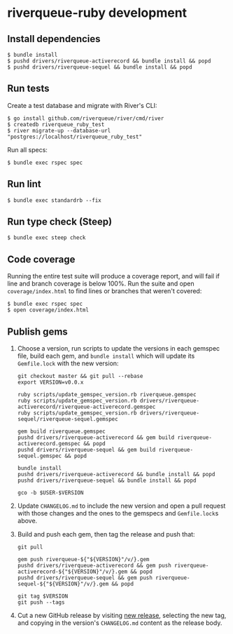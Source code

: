 # riverqueue-ruby development

## Install dependencies

```shell
$ bundle install
$ pushd drivers/riverqueue-activerecord && bundle install && popd
$ pushd drivers/riverqueue-sequel && bundle install && popd
```
## Run tests

Create a test database and migrate with River's CLI:

```shell
$ go install github.com/riverqueue/river/cmd/river
$ createdb riverqueue_ruby_test
$ river migrate-up --database-url "postgres://localhost/riverqueue_ruby_test"
```

Run all specs:

```shell
$ bundle exec rspec spec
```

## Run lint

```shell
$ bundle exec standardrb --fix
```

## Run type check (Steep)

```shell
$ bundle exec steep check
```

## Code coverage

Running the entire test suite will produce a coverage report, and will fail if line and branch coverage is below 100%. Run the suite and open `coverage/index.html` to find lines or branches that weren't covered:

```shell
$ bundle exec rspec spec
$ open coverage/index.html
```

## Publish gems

1. Choose a version, run scripts to update the versions in each gemspec file, build each gem, and `bundle install` which will update its `Gemfile.lock` with the new version:

    ```shell
    git checkout master && git pull --rebase
    export VERSION=v0.0.x

    ruby scripts/update_gemspec_version.rb riverqueue.gemspec
    ruby scripts/update_gemspec_version.rb drivers/riverqueue-activerecord/riverqueue-activerecord.gemspec
    ruby scripts/update_gemspec_version.rb drivers/riverqueue-sequel/riverqueue-sequel.gemspec

    gem build riverqueue.gemspec
    pushd drivers/riverqueue-activerecord && gem build riverqueue-activerecord.gemspec && popd
    pushd drivers/riverqueue-sequel && gem build riverqueue-sequel.gemspec && popd

    bundle install
    pushd drivers/riverqueue-activerecord && bundle install && popd
    pushd drivers/riverqueue-sequel && bundle install && popd

    gco -b $USER-$VERSION
    ```

2. Update `CHANGELOG.md` to include the new version and open a pull request with those changes and the ones to the gemspecs and `Gemfile.lock`s above.

3. Build and push each gem, then tag the release and push that:

    ```shell
    git pull

    gem push riverqueue-${"${VERSION}"/v/}.gem
    pushd drivers/riverqueue-activerecord && gem push riverqueue-activerecord-${"${VERSION}"/v/}.gem && popd
    pushd drivers/riverqueue-sequel && gem push riverqueue-sequel-${"${VERSION}"/v/}.gem && popd

    git tag $VERSION
    git push --tags
    ```

4. Cut a new GitHub release by visiting [new release](https://github.com/riverqueue/riverqueue-ruby/releases/new), selecting the new tag, and copying in the version's `CHANGELOG.md` content as the release body.
